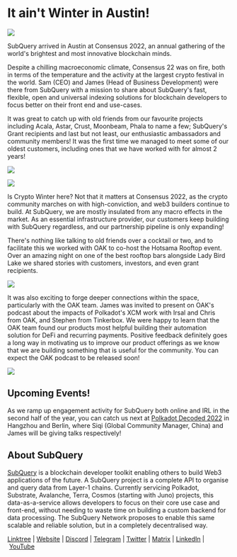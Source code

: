 # It ain't Winter in Austin!

![](https://miro.medium.com/max/1400/1*uzkMNAO_XfCbZpsBhWfz1g.png)

SubQuery arrived in Austin at Consensus 2022, an annual gathering of the world's brightest and most innovative blockchain minds.

Despite a chilling macroeconomic climate, Consensus 22 was on fire, both in terms of the temperature and the activity at the largest crypto festival in the world. Sam (CEO) and James (Head of Business Development) were there from SubQuery with a mission to share about SubQuery's fast, flexible, open and universal indexing solutions for blockchain developers to focus better on their front end and use-cases.

It was great to catch up with old friends from our favourite projects including Acala, Astar, Crust, Moonbeam, Phala to name a few; SubQuery's Grant recipients and last but not least, our enthusiastic ambassadors and community members! It was the first time we managed to meet some of our oldest customers, including ones that we have worked with for almost 2 years!

![](https://miro.medium.com/max/1400/1*TcOXvIllpZti4gCU_rGLtw.png)

![](https://miro.medium.com/max/1400/1*S1K0k4KMn0kF_JXwAyhrcA.png)

Is Crypto Winter here? Not that it matters at Consensus 2022, as the crypto community marches on with high-conviction, and web3 builders continue to build. At SubQuery, we are mostly insulated from any macro effects in the market. As an essential infrastructure provider, our customers keep building with SubQuery regardless, and our partnership pipeline is only expanding!

There's nothing like talking to old friends over a cocktail or two, and to facilitate this we worked with OAK to co-host the Hotsama Rooftop event. Over an amazing night on one of the best rooftop bars alongside Lady Bird Lake we shared stories with customers, investors, and even grant recipients.

![](https://miro.medium.com/max/1400/1*Qx-0HFDk3pLeDcfrj2HtYA.jpeg)

It was also exciting to forge deeper connections within the space, particularly with the OAK team. James was invited to present on OAK's podcast about the impacts of Polkadot's XCM work with Irsal and Chris from OAK, and Stephen from Tinkerbox. We were happy to learn that the OAK team found our products most helpful building their automation solution for DeFi and recurring payments. Positive feedback definitely goes a long way in motivating us to improve our product offerings as we know that we are building something that is useful for the community. You can expect the OAK podcast to be released soon!

![](https://miro.medium.com/max/1400/1*wdqIRrZu4gp7HE0Wk8wtUw.png)

## Upcoming Events!

As we ramp up engagement activity for SubQuery both online and IRL in the second half of the year, you can catch us next at [Polkadot Decoded 2022](https://decoded.polkadot.network/) in Hangzhou and Berlin, where Siqi (Global Community Manager, China) and James will be giving talks respectively!

## About SubQuery

[SubQuery](https://subquery.network/) is a blockchain developer toolkit enabling others to build Web3 applications of the future. A SubQuery project is a complete API to organise and query data from Layer-1 chains. Currently servicing Polkadot, Substrate, Avalanche, Terra, Cosmos (starting with Juno) projects, this data-as-a-service allows developers to focus on their core use case and front-end, without needing to waste time on building a custom backend for data processing. The SubQuery Network proposes to enable this same scalable and reliable solution, but in a completely decentralised way.

​​[Linktree](https://linktr.ee/subquerynetwork) | [Website](https://subquery.network/) | [Discord](https://discord.com/invite/78zg8aBSMG) | [Telegram](https://t.me/subquerynetwork) | [Twitter](https://twitter.com/subquerynetwork) | [Matrix](https://matrix.to/#/#subquery:matrix.org) | [LinkedIn](https://www.linkedin.com/company/subquery) | [YouTube](https://www.youtube.com/channel/UCi1a6NUUjegcLHDFLr7CqLw)
